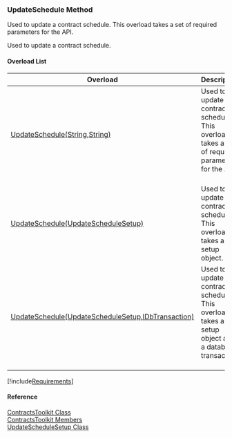 ﻿### UpdateSchedule Method

Used to update a contract schedule. This overload takes a set of required parameters for the API.

Used to update a contract schedule.

#### Overload List

| Overload | Description |
| --- | --- |
| [UpdateSchedule(String,String)](FChoice.Toolkits.Clarify~FChoice.Toolkits.Clarify.Contracts.ContractsToolkit~UpdateSchedule(String,String).md) | Used to update a contract schedule. This overload takes a set of required parameters for the API.   |
| [UpdateSchedule(UpdateScheduleSetup)](FChoice.Toolkits.Clarify~FChoice.Toolkits.Clarify.Contracts.ContractsToolkit~UpdateSchedule(UpdateScheduleSetup).md) | Used to update a contract schedule. This overload takes a setup object.   |
| [UpdateSchedule(UpdateScheduleSetup,IDbTransaction)](FChoice.Toolkits.Clarify~FChoice.Toolkits.Clarify.Contracts.ContractsToolkit~UpdateSchedule(UpdateScheduleSetup,IDbTransaction).md) | Used to update a contract schedule. This overload takes a setup object and a database transaction.   |

[!include[Requirements](../partials/requirements.md)]



#### Reference

[ContractsToolkit Class](FChoice.Toolkits.Clarify~FChoice.Toolkits.Clarify.Contracts.ContractsToolkit.md)  
[ContractsToolkit Members](FChoice.Toolkits.Clarify~FChoice.Toolkits.Clarify.Contracts.ContractsToolkit_members.md)  
[UpdateScheduleSetup Class](FChoice.Toolkits.Clarify~FChoice.Toolkits.Clarify.Contracts.UpdateScheduleSetup.md)